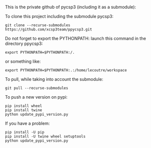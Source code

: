 

This is the private github of pycsp3 (including it as a submodule):

To clone this project including the submodule pycsp3:
```
git clone --recurse-submodules https://github.com/xcsp3team/ppycsp3.git
```

Do not forget to export the PYTHONPATH: launch this command in the directory ppycsp3:
```
export PYTHONPATH=$PYTHONPATH:/.
```
or something like:
```
export PYTHONPATH=$PYTHONPATH:.:/home/lecoutre/workspace
```

To pull, while taking into account the submodule:
```
git pull --recurse-submodules
```

To push a new version on pypi:
```
pip install wheel
pip install twine
python update_pypi_version.py
```

If you have a problem: 
```
pip install -U pip
pip install -U twine wheel setuptools
python update_pypi_version.py
```

